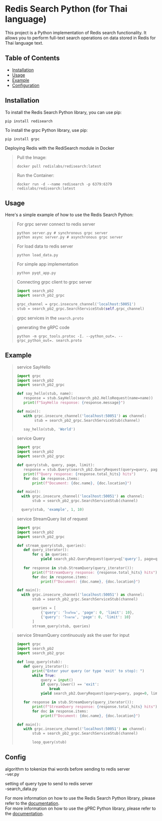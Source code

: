 # Redis Search Python (for Thai language)

This project is a Python implementation of Redis search functionality. It allows you to perform full-text search operations on data stored in Redis for Thai language text.

## Table of Contents

- [Installation](#installation)
- [Usage](#usage)
- [Example](#example)
- [Configuration](#configuration)


## Installation <a id='installation'></a>

To install the Redis Search Python library, you can use pip:

```
pip install redisearch
```

To install the grpc Python library, use pip:

```
pip install grpc
```

Deploying Redis with the RediSearch module in Docker

>Pull the Image:
>```
>docker pull redislabs/redisearch:latest
>```

>Run the Container:
>```
>docker run -d --name redisearch -p 6379:6379 redislabs/redisearch:latest
>```


## Usage <a id='usage'></a>

Here's a simple example of how to use the Redis Search Python:

>For grpc server connect to redis server
>```
>python server.py # synchronous grpc server
>python async server.py # asynchronous grpc server
>```

>For load data to redis server
>```
>python load_data.py
>```

>For simple app implementation
>```
>python pyqt_app.py
>```

>Connecting grpc client to grpc server
>```python
>import search_pb2
>import search_pb2_grpc
>
>grpc_channel = grpc.insecure_channel('localhost:50051')
>stub = search_pb2_grpc.SearchServiceStub(self.grpc_channel)
>```

>grpc services
>in the `search.proto`

>generating the gRPC code
>```
>python -m grpc_tools.protoc -I. --python_out=. --grpc_python_out=. search.proto
>```

## Example <a id='example'></a>

> service SayHello
>```python
>import grpc
>import search_pb2
>import search_pb2_grpc
>
>def say_hello(stub, name):
>    response = stub.SayHello(search_pb2.HelloRequest(name=name))
>    print(f"SayHello response: {response.message}")
>
>def main():
>    with grpc.insecure_channel('localhost:50051') as channel:
>         stub = search_pb2_grpc.SearchServiceStub(channel)
>
>    say_hello(stub, 'World')
>```


> service Query
>```python
>import grpc
>import search_pb2
>import search_pb2_grpc
>
>def query(stub, query, page, limit):
>    response = stub.Query(search_pb2.QueryRequest(query=query, page=page, limit=limit))
>    print(f"Query response: {response.total_hits} hits")
>    for doc in response.items:
>        print(f"Document: {doc.name}, {doc.location}")
>
>def main():
>   with grpc.insecure_channel('localhost:50051') as channel:
>        stub = search_pb2_grpc.SearchServiceStub(channel)
>
>   query(stub, 'example', 1, 10)
>```


> service StreamQuery list of request
>```python
>import grpc
>import search_pb2
>import search_pb2_grpc
>
>def stream_query(stub, queries):
>    def query_iterator():
>        for q in queries:
>            yield search_pb2.QueryRequest(query=q['query'], page=q['page'], limit=q['limit'])
>    
>    for response in stub.StreamQuery(query_iterator()):
>        print(f"StreamQuery response: {response.total_hits} hits")
>        for doc in response.items:
>            print(f"Document: {doc.name}, {doc.location}")
>
>def main():
>   with grpc.insecure_channel('localhost:50051') as channel:
>        stub = search_pb2_grpc.SearchServiceStub(channel)
>
>        queries = [
>            {'query': 'โรงเรียน', 'page': 0, 'limit': 10},
>            {'query': 'โรงแรม', 'page': 0, 'limit': 10}
>        ]
>        stream_query(stub, queries)
>```

> service StreamQuery continuously ask the user for input
>```python
>import grpc
>import search_pb2
>import search_pb2_grpc
>
>def loop_query(stub):
>    def query_iterator():
>        print("Enter your query (or type 'exit' to stop): ")
>        while True:
>            query = input()
>            if query.lower() == 'exit':
>                break
>            yield search_pb2.QueryRequest(query=query, page=0, limit=10)
>
>    for response in stub.StreamQuery(query_iterator()):
>        print(f"StreamQuery response: {response.total_hits} hits")
>        for doc in response.items:
>            print(f"Document: {doc.name}, {doc.location}")
>
>def main():
>    with grpc.insecure_channel('localhost:50051') as channel:
>        stub = search_pb2_grpc.SearchServiceStub(channel)
>
>        loop_query(stub)
>```

## Config <a id='configuration'></a>
algorithm to tokenize thai words before sending to redis server  
-ver.py  


setting of query type to send to redis server  
-search_data.py  
  


For more information on how to use the Redis Search Python library, please refer to the [documentation](https://github.com/redislabs/redisearch-py).  
For more information on how to use the gPRC Python library, please refer to the [documentation](https://github.com/grpc/grpc).
